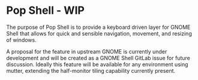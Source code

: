 # Pop Shell - WIP

The purpose of Pop Shell is to provide a keyboard driven layer for GNOME Shell that allows for quick and sensible navigation, movement, and resizing of windows.

A proposal for the feature in upstream GNOME is currently under development and will be created as a GNOME Shell GitLab issue for future discussion. Ideally this feature will be available for any environment using mutter, extending the half-monitor tiling capability currently present.
